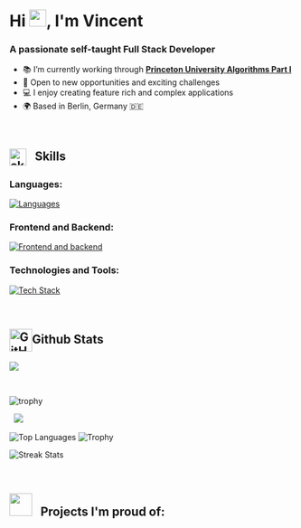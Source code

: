 # Hi <img src="https://raw.githubusercontent.com/MartinHeinz/MartinHeinz/master/wave.gif" width="30px" height="30px" />, I'm Vincent
### A passionate self-taught Full Stack Developer

- 📚 I’m currently working through **[Princeton University Algorithms Part I](https://www.coursera.org/learn/algorithms-part1/)**
- 💼 Open to new opportunities and exciting challenges
- 💻 I enjoy creating feature rich and complex applications
- 🌍 Based in Berlin, Germany 🇩🇪

&nbsp;

<h2>
  <img align="center" src="https://camo.githubusercontent.com/ec5c8741e4ed88b1a5824e32558e15983dbaf6b46ca017418a32e39b4036ba3b/68747470733a2f2f6d65646961322e67697068792e636f6d2f6d656469612f51737347456d706b79454f684243623765312f67697068792e6769663f6369643d656366303565343761306e336769316266716e74716d6f62386739616964316f796a327772336473336d67373030626c267269643d67697068792e676966" alt="skills gif" width="30" />
  &nbsp;
  Skills
</h2>

### Languages:
[![Languages](https://skillicons.dev/icons?i=js,ts,python,html,css,sqlite)](https://skillicons.dev)

### Frontend and Backend:
[![Frontend and backend](https://skillicons.dev/icons?i=react,tailwind,nodejs,express,postgres,prisma)](https://skillicons.dev)

### Technologies and Tools:
[![Tech Stack](https://skillicons.dev/icons?i=vite,npm,git,jest,vscode,webpack)](https://skillicons.dev)

&nbsp;

<h2><img align="center" src="https://camo.githubusercontent.com/792339729babf55dc139ac8189abba7aa4ff21366eecda37b3f0c37200dfa871/68747470733a2f2f6d656469612e67697068792e636f6d2f6d656469612f6959384352426451584f444a5343455249722f67697068792e676966" alt="GitHub stats" width="40" />Github Stats</h2>

<!--
![Top Langs](https://github-readme-stats.vercel.app/api/top-langs/?username=VincentLucht&theme=dark&show_icons=true&hide_border=true&layout=compact)
-->


<div>
  <img src="https://github-readme-stats.vercel.app/api/top-langs/?username=VincentLucht&theme=tokyonight&show_icons=true&layout=compact" />

  &nbsp;
  
  ![trophy](https://github-profile-trophy.vercel.app/?username=vincentlucht&theme=onedark&title=Commit,Repositories,Experience)
</div>
&nbsp;

<img src="https://streak-stats.demolab.com/?user=vincentlucht&theme=tokyonight&hide_current_streak=true" />

![Top Languages](https://github-readme-stats.vercel.app/api/top-langs/?username=VincentLucht&theme=tokyonight&show_icons=true&layout=compact) ![Trophy](https://github-profile-trophy.vercel.app/?username=vincentlucht&theme=onedark&title=Commit,Repositories,Experience)

![Streak Stats](https://streak-stats.demolab.com/?user=vincentlucht&theme=tokyonight&hide_current_streak=true)


&nbsp;


<h2><img src="https://media.giphy.com/media/WUlplcMpOCEmTGBtBW/giphy.gif" width="40"/>&nbsp;&nbsp; Projects I'm proud of:</h2>
